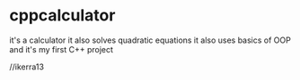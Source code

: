 # cppcalculator

it's a calculator
it also solves quadratic equations 
it also uses basics of OOP
and it's my first C++ project

//ikerra13
